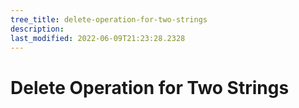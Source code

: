 ```yaml
---
tree_title: delete-operation-for-two-strings
description: 
last_modified: 2022-06-09T21:23:28.2328
---
```


# Delete Operation for Two Strings
